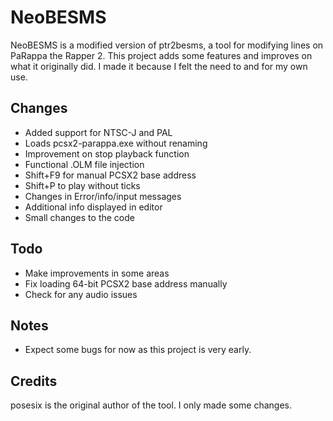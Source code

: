 # NeoBESMS

NeoBESMS is a modified version of ptr2besms, a tool for modifying lines on PaRappa the Rapper 2. This project adds some features and improves on what it originally did. I made it because I felt the need to and for my own use.

## Changes

* Added support for NTSC-J and PAL
* Loads pcsx2-parappa.exe without renaming
* Improvement on stop playback function
* Functional .OLM file injection
* Shift+F9 for manual PCSX2 base address
* Shift+P to play without ticks
* Changes in Error/info/input messages
* Additional info displayed in editor
* Small changes to the code

## Todo

* Make improvements in some areas
* Fix loading 64-bit PCSX2 base address manually
* Check for any audio issues

## Notes

* Expect some bugs for now as this project is very early.

## Credits

posesix is the original author of the tool. I only made some changes.